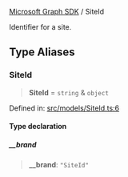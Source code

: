 [Microsoft Graph SDK](README.md) / SiteId

Identifier for a site.

## Type Aliases

### SiteId

> **SiteId** = `string` & `object`

Defined in: [src/models/SiteId.ts:6](https://github.com/Future-Secure-AI/microsoft-graph/blob/main/src/models/SiteId.ts#L6)

#### Type declaration

##### \_\_brand

> **\_\_brand**: `"SiteId"`
